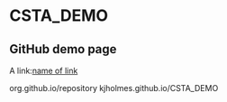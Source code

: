 # CSTA_DEMO
## GitHub demo page
A link:[name of link](https://www.commack.k12.ny.us/)

org.github.io/repository
kjholmes.github.io/CSTA_DEMO
